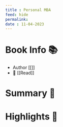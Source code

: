 ```yaml
---
title : Personal MBA
feed: hide
permalink: 
date : 11-04-2023
---
```


# Book Info 📚
- Author [[]]
- 🔗  [[Read]]

# Summary 💬

# Highlights 📒
